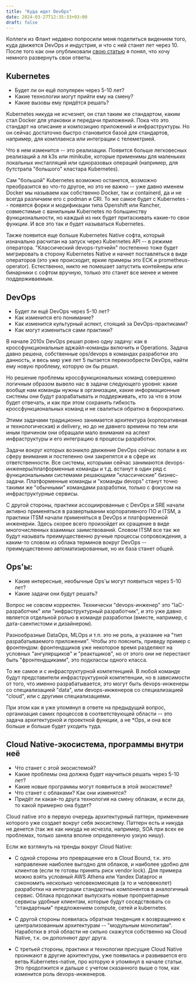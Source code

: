 ```yaml
---
title: "Куда идет DevOps"
date: 2024-03-27T12:35:33+03:00
draft: false
---
```


Коллеги из Флант недавно попросили меня поделиться видением того, куда движется DevOps и индустрия, и что с ней станет лет через 10.
После того как они опубликовали [свою статью](https://habr.com/ru/companies/flant/articles/800959/) я понял, что хочу немного развернуть свои ответы.

## Kubernetes
- Будет ли он ещё популярен через 5-10 лет?
- Какие технологии могут прийти ему на смену?
- Какие вызовы ему придётся решать?

Kubernetes никуда не исчезнет, он стал таким же стандартом, каким стал Docker для упаковки и передачи приложений. 
Пока что это стандарт на описание и композицию приложений и инфраструктуры. Но он сейчас достаточно быстро становится базой для стандартов, например, для комплаенса или интеграции с телеметрией.

Что в нем изменится -- это реализации. Появится больше легковесных реализаций а ля k3s или minikube, которые применимы для маленьких локальных инсталляций или одноразовых операций (например, для бутстрапа "большого" кластара Kubernetes).

Сам "большой" Kubernetes возможно останется, возможно преобразится во что-то другое, но это не важно -- уже давно именем Docker мы называем как собственно Docker, так и containerd, да и не всегда различаем его с podman и CRI. То же самое будет с Kubernetes -- появятся форки и модификации типа Openshift или Rancher, совместимые с ванильным Kubernetes по большинству функциональности, но каждый из них будет притаскивать какие-то свои функции. И все это так и будет называться Kubernetes.

Также появится еще больше Kubernetes Native софта, который изначально расчитан на запуск через Kubernetes API -- в режиме оператора.
"Классический devops-тулчейн" постепенно тоже будет мигрировать в сторону Kubernetes Native и начнет поставляться в виде операторов (это уже происходит, яркие примеры это ECK и prometheus-operator). Естественно, никто не помешает запустить контейнеры или бинарники с софтом вручную, только это станет все менее и менее поддерживаемым.

## DevOps
- Будет ли ещё DevOps через 5-10 лет?
- Как изменится его понимание?
- Как изменится культурный аспект, стоящий за DevOps-практиками?
- Как могут измениться сами практики?

В начале 2010х DevOps решал ровно одну задачу: как в кроссфункциональные аджайл-команды включить и Operations. Задача давно решена, собственные ops/devops в командах разработки это данность, и весь мир уже лет 5 пытается переизобрести DevOps, найти ему новую проблему, которую он бы решил.

Но решение проблемы кроссфункциональных команд совершенно логичным образом вывело нас в задачи следующего уровня: какие вообще нам команды нужны в организации, какие информационные системы они будут разрабатывать и поддерживать, кто за что в этом будет отвечать, и как при этом сохранить гибкость кроссфункциональных команд и не свалиться обратно в бюрократию.

Этими задачами традиционно занимается архитектура (корпоративная и технологическая) и delivery, но до не давнего времени по тем или иным причином они обращали мало внимания на аспект инфраструктуры и его интеграцию в процессы разработки.

Задачи вокруг которых возникло движение DevOps сейчас попали в их сферу внимания и постепенно они закрепятся и в сфере их ответственности. Все системы, которыми сейчас занимаются devops-инженеры/платформенные команды и т.д. встанут в один ряд с функциональными системами решающими "классические" бизнес-задачи. Платформенные команды и "команды devops" станут точно такими же "обычными" командами разработки, только с фокусом на инфраструктурные сервисы.

С другой стороны, практики ассоциированные с DevOps и SRE начали активно применяться в развертывании корпоративного ПО и ITSM, a практики ITSM начали применяться в DevOps и платформенной инженерии. Здесь скорее всего произойдет их сращение в виде многочисленных взаимных заимствований. Словом ITSM все так же будут называть преимущественно ручные процессы сопровождения, а каким-то словом из облака терминов вокруг DevOps -- преимущественно автоматизированные, но их база станет общей.

## Ops'ы:
- Какие интересные, необычные Ops'ы могут появиться через 5-10 лет?
- Какие задачи они будут решать?

Вопрос не совсем корректен. Технически "devops-инженер" это "IaC-разработчик" или "инфраструктурный разработчик", и это уже давно является отдельной ролью в команде разработки (вместе, например, с дата-саентистоми и дизайнером).

Разнообразные DataOps, MLOps и т.п. это не роль, а указание на "тип разрабатываемого приложения".
Чтобы это пояснить, приведу пример с фронтендом: фронтендщиков уже некоторое время разделяют на условных "ангулярщиков" и "реактщиков", но от этого они не перестают быть "фронтендщиками", это подклассы одного класса.

То же самое и с инфраструктурной компетенцией. В любой команде будут представители инфраструктурной компетенции, но в зависимости от того, что именно разрабатывается, это могут быть devops-инженеры со специализацией "data", или devops-инженеров со специализацией "cloud", или с другими специализациями.

При этом как я уже упомянул в ответе на предыдущий вопрос, организация самих процессов в соответствующей области -- это задача архитектурной и проектной функции, а не *Ops, и она все больше и больше будет уходить туда.


## Cloud Native-экосистема, программы внутри неё
- Что станет с этой экосистемой?
- Какие проблемы она должна будет научиться  решать через 5-10 лет?
- Какие новые программы могут появиться в этой экосистеме?
- Что станет с облаками? Как они изменятся?
- Придёт ли какая-то друга технология на смену облакам, и если да, то какой примерно она будет?

Cloud native это в первую очередь архитектурный паттерн, применение которого уже создает вокруг себя экосистему. Паттерн есть и никуда не денется (так же как никуда не исчезла, например, SOA при всех ее проблемах, только заняла вполне определенную узкую нишу).

Если же взглянуть на тренды вокруг Cloud Native:

- С одной стороны это превращение его в Cloud Bound, т.к. это направление наиболее выгодно для облаков, и наиболее удобно для клиентов (если те готовы принять риск vendor lock). Для примера можно взять условный AWS Athena или Yandex Dataproc и сэкономить несколько человекомесяцев (а то и человеколет) разработки на интеграции стандартных компонентов в аналогичный сервис.
Облака продолжат выпускать новые проприетарные сервисы удобные клиентам, которые будут соседствовать со "стандартным" предложением compute, сетей и kubernetes.

- С другой стороны появилась обратная тенденция к возвращению к централизованным архитектурам -- "модульным монолитам". Наработки в этой области не сильно скажутся собственно на Cloud Native, т.к. он дополняют друг друга.

- С третьей стороны, практики и технологии присущие Cloud Native проникают в другие архитектуры, уже появилась и развивается его ветвь Kubernetes-native, про которую я упомянул в начале статьи. Это продолжится и дальше с учетом сказанного выше о том, как изменится роль devops-инженеров.



